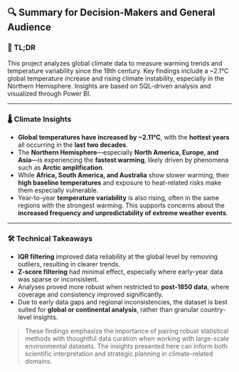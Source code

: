 ## 🔍 Summary for Decision-Makers and General Audience

### 📌 TL;DR  
This project analyzes global climate data to measure warming trends and temperature variability since the 18th century. Key findings include a ~2.1°C global temperature increase and rising climate instability, especially in the Northern Hemisphere. Insights are based on SQL-driven analysis and visualized through Power BI.

---

### 🌡️ Climate Insights
- **Global temperatures have increased by ~2.11°C**, with the **hottest years** all occurring in the **last two decades**.
- The **Northern Hemisphere**—especially **North America, Europe, and Asia**—is experiencing the **fastest warming**, likely driven by phenomena such as **Arctic amplification**.
- While **Africa, South America, and Australia** show slower warming, their **high baseline temperatures** and exposure to heat-related risks make them especially vulnerable.
- Year-to-year **temperature variability** is also rising, often in the same regions with the strongest warming. This supports concerns about the **increased frequency and unpredictability of extreme weather events**.

---

### 🛠️ Technical Takeaways
- **IQR filtering** improved data reliability at the global level by removing outliers, resulting in clearer trends.
- **Z-score filtering** had minimal effect, especially where early-year data was sparse or inconsistent.
- Analyses proved more robust when restricted to **post-1850 data**, where coverage and consistency improved significantly.
- Due to early data gaps and regional inconsistencies, the dataset is best suited for **global or continental analysis**, rather than granular country-level insights.

> These findings emphasize the importance of pairing robust statistical methods with thoughtful data curation when working with large-scale environmental datasets. The insights presented here can inform both scientific interpretation and strategic planning in climate-related domains.
